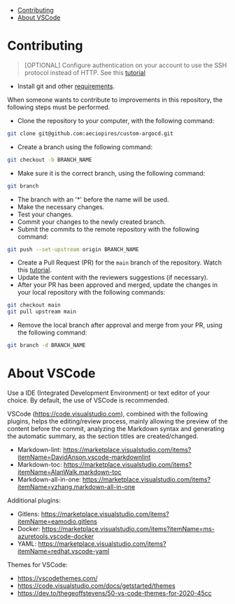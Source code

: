 <!-- TOC -->

- [Contributing](#contributing)
- [About VSCode](#about-vscode)

<!-- TOC -->

# Contributing

> [OPTIONAL] Configure authentication on your account to use the SSH protocol instead of HTTP. See this [tutorial](https://confluence.atlassian.com/bitbucketserver/ssh-access-keys-for-system-use-776639781.html)

* Install git and other [requirements](REQUIREMENTS.md).

When someone wants to contribute to improvements in this repository, the following steps must be performed.

* Clone the repository to your computer, with the following command:

```bash
git clone git@github.com:aeciopires/custom-argocd.git
```

* Create a branch using the following command:

```bash
git checkout -b BRANCH_NAME
```

* Make sure it is the correct branch, using the following command:

```bash
git branch
```

* The branch with an '*' before the name will be used.
* Make the necessary changes.
* Test your changes.
* Commit your changes to the newly created branch.
* Submit the commits to the remote repository with the following command:

```bash
git push --set-upstream origin BRANCH_NAME
```

* Create a Pull Request (PR) for the `main` branch of the repository. Watch this [tutorial](https://help.github.com/en/github/collaborating-with-issues-and-pull-requests/creating-a-pull-request-from-a-fork).
* Update the content with the reviewers suggestions (if necessary).
* After your PR has been approved and merged, update the changes in your local repository with the following commands:

```bash
git checkout main
git pull upstream main
```

* Remove the local branch after approval and merge from your PR, using the following command:

```bash
git branch -d BRANCH_NAME
```

# About VSCode

Use a IDE (Integrated Development Environment) or text editor of your choice. By default, the use of VSCode is recommended.

VSCode (https://code.visualstudio.com), combined with the following plugins, helps the editing/review process, mainly allowing the preview of the content before the commit, analyzing the Markdown syntax and generating the automatic summary, as the section titles are created/changed.

* Markdown-lint: https://marketplace.visualstudio.com/items?itemName=DavidAnson.vscode-markdownlint
* Markdown-toc: https://marketplace.visualstudio.com/items?itemName=AlanWalk.markdown-toc
* Markdown-all-in-one: https://marketplace.visualstudio.com/items?itemName=yzhang.markdown-all-in-one

Additional plugins:

* Gitlens: https://marketplace.visualstudio.com/items?itemName=eamodio.gitlens
* Docker: https://marketplace.visualstudio.com/items?itemName=ms-azuretools.vscode-docker
* YAML: https://marketplace.visualstudio.com/items?itemName=redhat.vscode-yaml

Themes for VSCode:

* https://vscodethemes.com/
* https://code.visualstudio.com/docs/getstarted/themes
* https://dev.to/thegeoffstevens/50-vs-code-themes-for-2020-45cc